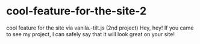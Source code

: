 # cool-feature-for-the-site-2
cool feature for the site via vanila.-tilt.js (2nd project) 
Hey, hey! If you came to see my project, I can safely say that it will look great on your site!
